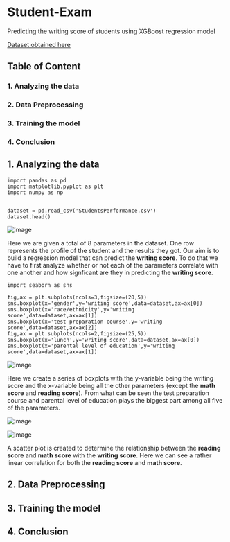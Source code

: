 # Student-Exam
Predicting the writing score of students using XGBoost regression model

[Dataset obtained here](https://www.kaggle.com/spscientist/students-performance-in-exams) 
## Table of Content
### 1. Analyzing the data
### 2. Data Preprocessing
### 3. Training the model
### 4. Conclusion
## 1. Analyzing the data
``` 
import pandas as pd
import matplotlib.pyplot as plt
import numpy as np


dataset = pd.read_csv('StudentsPerformance.csv')
dataset.head()
``` 
![image](https://user-images.githubusercontent.com/64945381/110489786-40257580-8122-11eb-86e0-e83d849da1d2.png)

Here we are given a total of 8 parameters in the dataset. One row represents the profile of the student and the results they got. Our aim is to build a regression model that can predict the __writing score__. To do that we have to first analyze whether or not each of the parameters correlate with one another and how signficant are they in predicting the __writing score__.

```
import seaborn as sns

fig,ax = plt.subplots(ncols=3,figsize=(20,5))
sns.boxplot(x='gender',y='writing score',data=dataset,ax=ax[0])
sns.boxplot(x='race/ethnicity',y='writing score',data=dataset,ax=ax[1])
sns.boxplot(x='test preparation course',y='writing score',data=dataset,ax=ax[2])
fig,ax = plt.subplots(ncols=2,figsize=(25,5))
sns.boxplot(x='lunch',y='writing score',data=dataset,ax=ax[0])
sns.boxplot(x='parental level of education',y='writing score',data=dataset,ax=ax[1])
```
![image](https://user-images.githubusercontent.com/64945381/110570820-210dfe80-8189-11eb-9409-0700c0c0b25e.png)

Here we create a series of boxplots with the y-variable being the writing score and the x-variable being all the other parameters (except the __math score__ and __reading score__). From what can be seen the test preparation course and parental level of education plays the biggest part among all five of the parameters.

![image](https://user-images.githubusercontent.com/64945381/110570854-2e2aed80-8189-11eb-9b8e-b37f77b2aaf2.png)

![image](https://user-images.githubusercontent.com/64945381/110570874-371bbf00-8189-11eb-901f-166f54cd4acd.png)


A scatter plot is created to determine the relationship between the __reading score__ and __math score__ with the __writing score__. Here we can see a rather linear correlation for both the __reading score__ and __math score__. 
## 2. Data Preprocessing

## 3. Training the model

## 4. Conclusion
